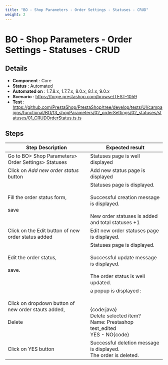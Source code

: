 ```yaml
---
title: "BO - Shop Parameters - Order Settings - Statuses - CRUD"
weight: 2
---
```


# BO - Shop Parameters - Order Settings - Statuses - CRUD
## Details
* **Component** : Core
* **Status** : Automated
* **Automated on** : 1.7.8.x, 1.7.7.x, 8.0.x, 8.1.x, 9.0.x
* **Scenario** : https://forge.prestashop.com/browse/TEST-1059
* **Test** : https://github.com/PrestaShop/PrestaShop/tree/develop/tests/UI/campaigns/functional/BO/13_shopParameters/02_orderSettings/02_statuses/statuses/01_CRUDOrderStatus.ts.ts

## Steps
| Step Description | Expected result |
| ----- | ----- |
| Go to BO> Shop Parameters> Order Settings> Statuses | Statuses page is well displayed |
| Click on _Add new order status_ button | Add new status page is displayed |
| Fill the order status form,<br><br>save | Statuses page is displayed.<br><br>Successful creation message is displayed.<br><br>New order statuses is added and total statuses +1 |
| Click on the Edit button of new order status added | Edit new order statuses page is displayed. |
| Edit the order status,<br><br>save. | Statuses page is displayed.<br><br>Successful update message is displayed.<br><br>The order status is well updated. |
| Click on dropdown button of new order stauts added,<br><br>Delete | a popup is displayed :<br><br> <br>{code:java}<br>Delete selected item?<br>Name: Prestashop test_edited<br>YES - NO{code} |
| Click on YES button | Successful deletion message is displayed.<br>The order is deleted. |
